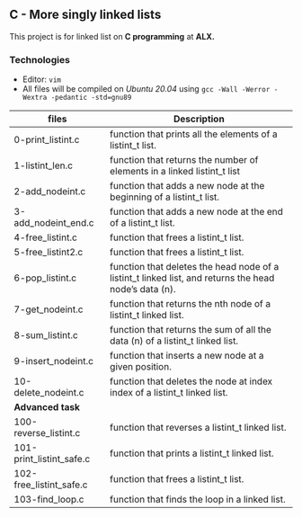 ## C - More singly linked lists

This project is for linked list on **C programming** at **ALX.**

### Technologies

- Editor: ```vim```
- All files will be compiled on *Ubuntu 20.04* using ```gcc -Wall -Werror -Wextra -pedantic -std=gnu89```

| **files** | **Description** |
|-----------|-----------------|
| 0-print_listint.c | function that prints all the elements of a listint_t list.|
| 1-listint_len.c | function that returns the number of elements in a linked listint_t list|
| 2-add_nodeint.c | function that adds a new node at the beginning of a listint_t list.|
| 3-add_nodeint_end.c | function that adds a new node at the end of a listint_t list.|
| 4-free_listint.c | function that frees a listint_t list.|
| 5-free_listint2.c | function that frees a listint_t list.|
| 6-pop_listint.c | function that deletes the head node of a listint_t linked list, and returns the head node’s data (n).|
| 7-get_nodeint.c | function that returns the nth node of a listint_t linked list.|
| 8-sum_listint.c | function that returns the sum of all the data (n) of a listint_t linked list.|
| 9-insert_nodeint.c | function that inserts a new node at a given position.|
| 10-delete_nodeint.c | function that deletes the node at index index of a listint_t linked list.|
| **Advanced task** |	|
| 100-reverse_listint.c | function that reverses a listint_t linked list.|
| 101-print_listint_safe.c | function that prints a listint_t linked list.|
| 102-free_listint_safe.c | function that frees a listint_t list.|
| 103-find_loop.c | function that finds the loop in a linked list.|
